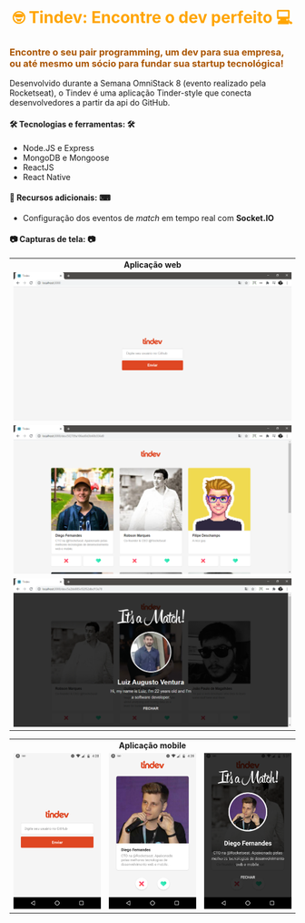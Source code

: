 <h1 
    align="center"
    style="color: orange;"
>
    🤓 Tindev: Encontre o dev perfeito 💻
</h1>

<h3
    style="color: #A50"
>
    Encontre o seu pair programming, um dev para sua empresa, ou até mesmo um sócio para fundar sua startup tecnológica!
</h3>

<p>Desenvolvido durante a Semana OmniStack 8 (evento realizado pela Rocketseat), o Tindev é uma aplicação Tinder-style que conecta desenvolvedores a partir da api do GitHub.</p>

<h4>🛠 Tecnologias e ferramentas: 🛠</h4>
<ul>
    <li>Node.JS e Express</li>
     <li>MongoDB e Mongoose</li>
    <li>ReactJS</li>
    <li>React Native</li>
</ul>

<h4>📑 Recursos adicionais: ⌨</h4>
<ul>
    <li>Configuração dos eventos de <em>match</em> em tempo real com <strong>Socket.IO</strong></li>
</ul>

<h4>📷 Capturas de tela: 📷</h4>
<table>
    <tr><td colspan="3" align="center"><strong>Aplicação web</strong></td></tr>
    <tr>
        <td>
            <img 
                src="screenshots/web_login.png"
                alt="Página de login da aplicação web"
                title="Página de login da aplicação web"
            />
        </td>
    </tr>
    <tr>
        <td>
            <img 
                src="screenshots/web_home.png"
                alt="Homepage da aplicação web"
                title="Homepage da aplicação web"
            />
        </td>
    </tr>
    <tr>
        <td>
            <img 
                src="screenshots/web_match.png"
                alt="Evento de match na aplicação web"
                title="Evento de match na aplicação web"
            />
        </td>
    </tr>
</table>
<table>
    <tr><td colspan="3" align="center"><strong>Aplicação mobile</strong></td></tr>
    <tr>
        <td>
            <img
                src="screenshots/mobile_login.png"
                alt="Página de login da aplicação mobile"
                title="Página de login da aplicação mobile"
            />
        </td>
        <td>
            <img
                src="screenshots/mobile_home.png"
                alt="Homepage da aplicação mobile"
                title="Homepage da aplicação mobile"
            />
        </td>
        <td>
            <img
                src="screenshots/mobile_match.png"
                alt="Evento de match na aplicação mobile"
                title="Evento de match na aplicação mobile"
            />
        </td>
    </tr>
</table>

